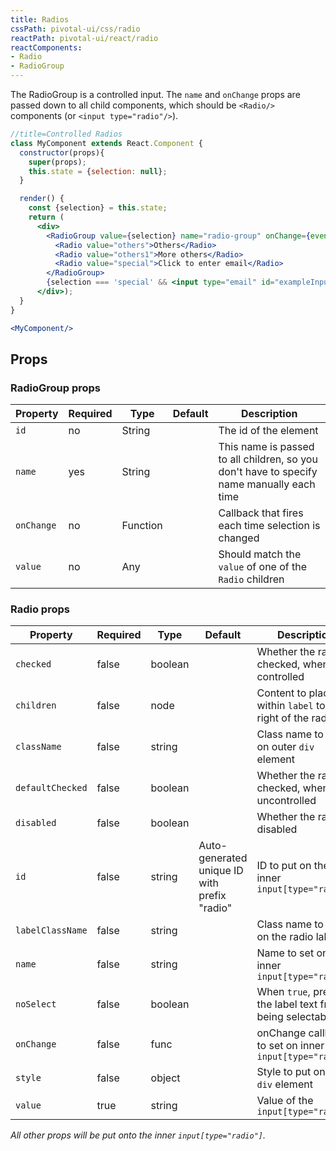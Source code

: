 ```yaml
---
title: Radios
cssPath: pivotal-ui/css/radio
reactPath: pivotal-ui/react/radio
reactComponents:
- Radio
- RadioGroup
---
```


The RadioGroup is a controlled input. The `name` and `onChange` props are passed down to all child components, which should be `<Radio/>` components (or `<input type="radio"/>`).

```jsx
//title=Controlled Radios
class MyComponent extends React.Component {
  constructor(props){
    super(props);
    this.state = {selection: null};
  }

  render() {
    const {selection} = this.state;
    return (
      <div>
        <RadioGroup value={selection} name="radio-group" onChange={event => this.setState({selection: event.target.value})}>
          <Radio value="others">Others</Radio>
          <Radio value="others1">More others</Radio>
          <Radio value="special">Click to enter email</Radio>
        </RadioGroup>
        {selection === 'special' && <input type="email" id="exampleInputEmail1" placeholder="Enter email"/>}
      </div>);
  }
}

<MyComponent/>
```

## Props

### RadioGroup	props

Property   | Required | Type     | Default | Description
-----------|----------|----------|---------|------------
`id`       | no       | String   |         | The id of the element
`name`     | yes      | String   |         | This name is passed to all children, so you don't have to specify name manually each time
`onChange` | no       | Function |         | Callback that fires each time selection is changed
`value`    | no       | Any      |         | Should match the `value` of one of the `Radio` children

### Radio props

Property         | Required | Type    | Default | Description
-----------------|----------|---------|---------|------------
`checked`        | false    | boolean | | Whether the radio is checked, when controlled
`children`       | false    | node    | | Content to place within `label` to the right of the radio
`className`      | false    | string  | | Class name to put on outer `div` element
`defaultChecked` | false    | boolean | | Whether the radio is checked, when uncontrolled
`disabled`       | false    | boolean | | Whether the radio is disabled
`id`             | false    | string  | Auto-generated unique ID with prefix "radio" | ID to put on the inner `input[type="radio"]`
`labelClassName` | false    | string  | | Class name to put on the radio label
`name`           | false    | string  | | Name to set on inner `input[type="radio"]`
`noSelect`       | false    | boolean | | When `true`, prevents the label text from being selectable
`onChange`       | false    | func    | | onChange callback to set on inner `input[type="radio"]`
`style`          | false    | object  | | Style to put on outer `div` element
`value`          | true     | string  | | Value of the `input[type="radio"]`

_All other props will be put onto the inner `input[type="radio"]`._